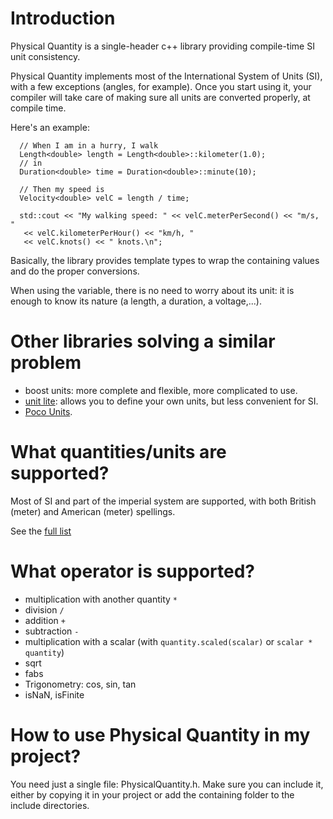 # Introduction

Physical Quantity is a single-header c++ library providing compile-time SI unit consistency.

Physical Quantity implements most of the International System of Units (SI),
with a few exceptions (angles, for example).  Once you start using it, your
compiler will take care of making sure all units are converted properly, at
compile time.

Here's an example:

```
  // When I am in a hurry, I walk
  Length<double> length = Length<double>::kilometer(1.0);
  // in
  Duration<double> time = Duration<double>::minute(10);

  // Then my speed is
  Velocity<double> velC = length / time;

  std::cout << "My walking speed: " << velC.meterPerSecond() << "m/s, "
   << velC.kilometerPerHour() << "km/h, "
   << velC.knots() << " knots.\n";
```

Basically, the library provides template types to wrap the containing values
and do the proper conversions.

When using the variable, there is no need to worry about its unit: it is enough
to know its nature (a length, a duration, a voltage,...).

# Other libraries solving a similar problem

- boost units: more complete and flexible, more complicated to use.
- [unit lite](https://github.com/pierreblavy2/unit_lite): allows you to define your own units, but less convenient for SI.
- [Poco Units](https://pocoproject.org/docs/Poco.Util.Units.html).


# What quantities/units are supported?

Most of SI and part of the imperial system are supported, with both British (meter) and American (meter) spellings.

See the [full list](./UNITS.md)

# What operator is supported?
- multiplication with another quantity ```*```
- division ```/```
- addition ```+```
- subtraction  ```-```
- multiplication with a scalar (with ```quantity.scaled(scalar)``` or ```scalar * quantity```)
- sqrt
- fabs
- Trigonometry: cos, sin, tan
- isNaN, isFinite

# How to use Physical Quantity in my project?

You need just a single file: PhysicalQuantity.h. Make sure you can include it,
either by copying it in your project or add the containing folder to the
include directories.

